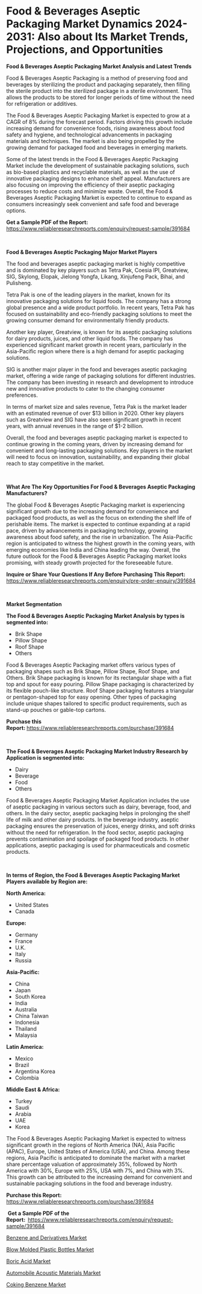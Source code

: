 <p><h1>Food & Beverages Aseptic Packaging Market Dynamics 2024-2031: Also about Its Market Trends, Projections, and Opportunities</h1></p><p><strong>Food & Beverages Aseptic Packaging Market Analysis and Latest Trends</strong></p>
<p><p>Food & Beverages Aseptic Packaging is a method of preserving food and beverages by sterilizing the product and packaging separately, then filling the sterile product into the sterilized package in a sterile environment. This allows the products to be stored for longer periods of time without the need for refrigeration or additives.</p><p>The Food & Beverages Aseptic Packaging Market is expected to grow at a CAGR of 8% during the forecast period. Factors driving this growth include increasing demand for convenience foods, rising awareness about food safety and hygiene, and technological advancements in packaging materials and techniques. The market is also being propelled by the growing demand for packaged food and beverages in emerging markets.</p><p>Some of the latest trends in the Food & Beverages Aseptic Packaging Market include the development of sustainable packaging solutions, such as bio-based plastics and recyclable materials, as well as the use of innovative packaging designs to enhance shelf appeal. Manufacturers are also focusing on improving the efficiency of their aseptic packaging processes to reduce costs and minimize waste. Overall, the Food & Beverages Aseptic Packaging Market is expected to continue to expand as consumers increasingly seek convenient and safe food and beverage options.</p></p>
<p><strong>Get a Sample PDF of the Report:&nbsp;</strong> <a href="https://www.reliableresearchreports.com/enquiry/request-sample/391684">https://www.reliableresearchreports.com/enquiry/request-sample/391684</a></p>
<p>&nbsp;</p>
<p><strong>Food & Beverages Aseptic Packaging Major Market Players</strong></p>
<p><p>The food and beverages aseptic packaging market is highly competitive and is dominated by key players such as Tetra Pak, Coesia IPI, Greatview, SIG, Skylong, Elopak, Jielong Yongfa, Likang, Xinjufeng Pack, Bihai, and Pulisheng. </p><p>Tetra Pak is one of the leading players in the market, known for its innovative packaging solutions for liquid foods. The company has a strong global presence and a wide product portfolio. In recent years, Tetra Pak has focused on sustainability and eco-friendly packaging solutions to meet the growing consumer demand for environmentally friendly products.</p><p>Another key player, Greatview, is known for its aseptic packaging solutions for dairy products, juices, and other liquid foods. The company has experienced significant market growth in recent years, particularly in the Asia-Pacific region where there is a high demand for aseptic packaging solutions.</p><p>SIG is another major player in the food and beverages aseptic packaging market, offering a wide range of packaging solutions for different industries. The company has been investing in research and development to introduce new and innovative products to cater to the changing consumer preferences.</p><p>In terms of market size and sales revenue, Tetra Pak is the market leader with an estimated revenue of over $13 billion in 2020. Other key players such as Greatview and SIG have also seen significant growth in recent years, with annual revenues in the range of $1-2 billion.</p><p>Overall, the food and beverages aseptic packaging market is expected to continue growing in the coming years, driven by increasing demand for convenient and long-lasting packaging solutions. Key players in the market will need to focus on innovation, sustainability, and expanding their global reach to stay competitive in the market.</p></p>
<p>&nbsp;</p>
<p><strong>What Are The Key Opportunities For Food & Beverages Aseptic Packaging Manufacturers?</strong></p>
<p><p>The global Food & Beverages Aseptic Packaging market is experiencing significant growth due to the increasing demand for convenience and packaged food products, as well as the focus on extending the shelf life of perishable items. The market is expected to continue expanding at a rapid pace, driven by advancements in packaging technology, growing awareness about food safety, and the rise in urbanization. The Asia-Pacific region is anticipated to witness the highest growth in the coming years, with emerging economies like India and China leading the way. Overall, the future outlook for the Food & Beverages Aseptic Packaging market looks promising, with steady growth projected for the foreseeable future.</p></p>
<p><strong>Inquire or Share Your Questions If Any Before Purchasing This Report:</strong> <a href="https://www.reliableresearchreports.com/enquiry/pre-order-enquiry/391684">https://www.reliableresearchreports.com/enquiry/pre-order-enquiry/391684</a></p>
<p>&nbsp;</p>
<p><strong>Market Segmentation</strong></p>
<p><strong>The Food & Beverages Aseptic Packaging Market Analysis by types is segmented into:</strong></p>
<p><ul><li>Brik Shape</li><li>Pillow Shape</li><li>Roof Shape</li><li>Others</li></ul></p>
<p><p>Food & Beverages Aseptic Packaging market offers various types of packaging shapes such as Brik Shape, Pillow Shape, Roof Shape, and Others. Brik Shape packaging is known for its rectangular shape with a flat top and spout for easy pouring. Pillow Shape packaging is characterized by its flexible pouch-like structure. Roof Shape packaging features a triangular or pentagon-shaped top for easy opening. Other types of packaging include unique shapes tailored to specific product requirements, such as stand-up pouches or gable-top cartons.</p></p>
<p><strong>Purchase this Report:&nbsp;</strong><a href="https://www.reliableresearchreports.com/purchase/391684">https://www.reliableresearchreports.com/purchase/391684</a></p>
<p>&nbsp;</p>
<p><strong>The Food & Beverages Aseptic Packaging Market Industry Research by Application is segmented into:</strong></p>
<p><ul><li>Dairy</li><li>Beverage</li><li>Food</li><li>Others</li></ul></p>
<p><p>Food & Beverages Aseptic Packaging Market Application includes the use of aseptic packaging in various sectors such as dairy, beverage, food, and others. In the dairy sector, aseptic packaging helps in prolonging the shelf life of milk and other dairy products. In the beverage industry, aseptic packaging ensures the preservation of juices, energy drinks, and soft drinks without the need for refrigeration. In the food sector, aseptic packaging prevents contamination and spoilage of packaged food products. In other applications, aseptic packaging is used for pharmaceuticals and cosmetic products.</p></p>
<p>&nbsp;</p>
<p><strong>In terms of Region, the Food & Beverages Aseptic Packaging Market Players available by Region are:</strong></p>
<p>
    <p> <strong> North America: </strong>
        <ul>
            <li>United States</li>
            <li>Canada</li>
        </ul>
        </p> 
    <p> <strong> Europe: </strong>
        <ul>
            <li>Germany</li>
            <li>France</li>
            <li>U.K.</li>
            <li>Italy</li>
            <li>Russia</li>
        </ul>
        </p> 
    <p> <strong> Asia-Pacific: </strong>
        <ul>
            <li>China</li>
            <li>Japan</li>
            <li>South Korea</li>
            <li>India</li>
            <li>Australia</li>
            <li>China Taiwan</li>
            <li>Indonesia</li>
            <li>Thailand</li>
            <li>Malaysia</li>
        </ul>
        </p> 
    <p> <strong> Latin America: </strong>
        <ul>
            <li>Mexico</li>
            <li>Brazil</li>
            <li>Argentina Korea</li>
            <li>Colombia</li>
        </ul>
        </p> 
    <p> <strong> Middle East & Africa: </strong>
        <ul>
            <li>Turkey</li>
            <li>Saudi</li>
            <li>Arabia</li>
            <li>UAE</li>
            <li>Korea</li>
        </ul>
    </p>
    </p>
<p><p>The Food & Beverages Aseptic Packaging Market is expected to witness significant growth in the regions of North America (NA), Asia Pacific (APAC), Europe, United States of America (USA), and China. Among these regions, Asia Pacific is anticipated to dominate the market with a market share percentage valuation of approximately 35%, followed by North America with 30%, Europe with 25%, USA with 7%, and China with 3%. This growth can be attributed to the increasing demand for convenient and sustainable packaging solutions in the food and beverage industry.</p></p>
<p><strong>Purchase this Report: </strong><a href="https://www.reliableresearchreports.com/purchase/391684">https://www.reliableresearchreports.com/purchase/391684</a></p>
<p>&nbsp;<strong>Get a Sample PDF of the Report:&nbsp;&nbsp;</strong><a href="https://www.reliableresearchreports.com/enquiry/request-sample/391684">https://www.reliableresearchreports.com/enquiry/request-sample/391684</a></p>
<p><strong></strong></p>
<p><p><a href="https://frill-swim-3cd.notion.site/Benzene-and-Derivatives-Market-Size-Global-Industry-Overview-Market-Segmentation-and-Forecast-202-17803732f6424c92b7b80ca1afe61bc5">Benzene and Derivatives Market</a></p><p><a href="https://view.publitas.com/reportprime-1/blow-molded-plastic-bottles-market-furnish-information-about-market-size-market-share-market-dynamics-and-projections-spanning-from-2024-to-2031/">Blow Molded Plastic Bottles Market</a></p><p><a href="https://view.publitas.com/reportprime-1/boric-acid-market-size-growth-outlook-from-2024-to-2031-projecting-at-markets-trends-analysis-by-application-regional-outlook-and-revenue/">Boric Acid Market</a></p><p><a href="https://gentle-editor-9db.notion.site/Automobile-Acoustic-Materials-Market-Research-Report-Forecasted-for-Period-from-2024-2031-by-Mark-9dc78573037349728ef85dd47d9eacf4">Automobile Acoustic Materials Market</a></p><p><a href="https://cautious-neon-760.notion.site/Coking-Benzene-Market-Size-and-Growth-Market-Segmentation-Regional-and-Country-Breakdowns-and-Mar-9f5f60ba47a741eba8c567c0b604a939">Coking Benzene Market</a></p></p>